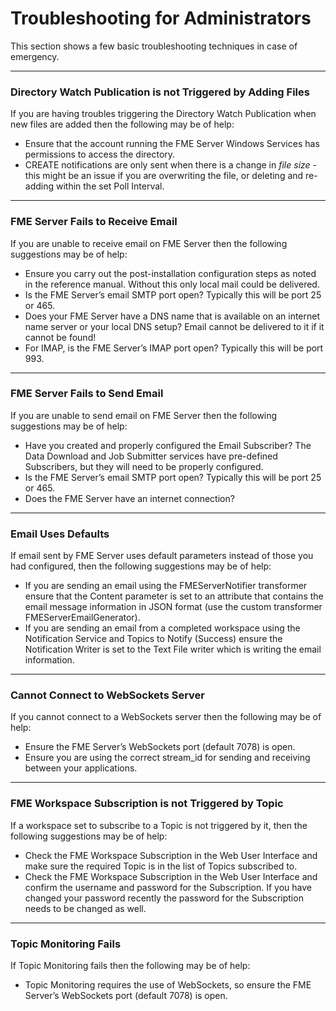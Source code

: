 # Troubleshooting for Administrators

This section shows a few basic troubleshooting techniques in case of emergency. 

---

### Directory Watch Publication is not Triggered by Adding Files ###

If you are having troubles triggering the Directory Watch Publication when new files are added then the following may be of help:

- Ensure that the account running the FME Server Windows Services has permissions to access the directory.
- CREATE notifications are only sent when there is a change in *file size* - this might be an issue if you are overwriting the file, or deleting and re-adding within the set Poll Interval.
 
---

### FME Server Fails to Receive Email ###

If you are unable to receive email on FME Server then the following suggestions may be of help:

- Ensure you carry out the post-installation configuration steps as noted in the reference manual. Without this only local mail could be delivered.
- Is the FME Server’s email SMTP port open? Typically this will be port 25 or 465.
- Does your FME Server have a DNS name that is available on an internet name server or your local DNS setup? Email cannot be delivered to it if it cannot be found!
- For IMAP, is the FME Server’s IMAP port open? Typically this will be port 993. 

---

### FME Server Fails to Send Email ###

If you are unable to send email on FME Server then the following suggestions may be of help:

- Have you created and properly configured the Email Subscriber? The Data Download and Job Submitter services have pre-defined Subscribers, but they will need to be properly configured.
- Is the FME Server’s email SMTP port open? Typically this will be port 25 or 465.
- Does the FME Server have an internet connection?

---

### Email Uses Defaults ###

If email sent by FME Server uses default parameters instead of those you had configured, then the following suggestions may be of help:

- If you are sending an email using the FMEServerNotifier transformer ensure that the Content parameter is set to an attribute that contains the email message information in JSON format (use the custom transformer FMEServerEmailGenerator).
- If you are sending an email from a completed workspace using the Notification Service and Topics to Notify (Success) ensure the Notification Writer is set to the Text File writer which is writing the email information.

---

### Cannot Connect to WebSockets Server ###

If you cannot connect to a WebSockets server then the following may be of help:

- Ensure the FME Server’s WebSockets port (default 7078) is open.
- Ensure you are using the correct stream_id for sending and receiving between your applications.

---

### FME Workspace Subscription is not Triggered by Topic ###

If a workspace set to subscribe to a Topic is not triggered by it, then the following suggestions may
be of help:

- Check the FME Workspace Subscription in the Web User Interface and make sure the required Topic is in the list of Topics subscribed to.
- Check the FME Workspace Subscription in the Web User Interface and confirm the username and password for the Subscription. If you have changed your password recently the password for the Subscription needs to be changed as well.

---

### Topic Monitoring Fails ###

If Topic Monitoring fails then the following may be of help:

- Topic Monitoring requires the use of WebSockets, so ensure the FME Server’s WebSockets port (default 7078) is open.
